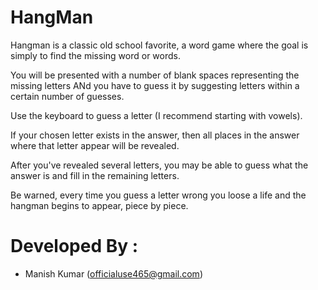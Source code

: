 # HangMan
Hangman is a classic old school favorite, a word game where the goal is simply to find the missing word or words.

You will be presented with a number of blank spaces representing the missing letters ANd you have to guess it by suggesting letters within a certain number of guesses.

Use the keyboard to guess a letter (I recommend starting with vowels).

If your chosen letter exists in the answer, then all places in the answer where that letter appear will be revealed.

After you've revealed several letters, you may be able to guess what the answer is and fill in the remaining letters.

Be warned, every time you guess a letter wrong you loose a life and the hangman begins to appear, piece by piece.

# Developed By :
- Manish Kumar (officialuse465@gmail.com)
